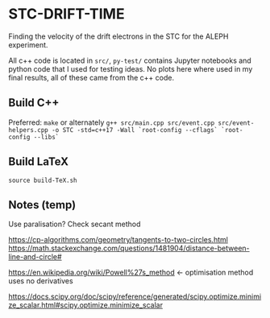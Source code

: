 # STC-DRIFT-TIME
Finding the velocity of the drift electrons in the STC for the ALEPH experiment.

All c++ code is located in `src/`, `py-test/` contains Jupyter notebooks and python code that I used for testing ideas. No plots here where used in my final results, all of these came from the c++ code.

## Build C++
Preferred:
```make```
or alternately
``` g++ src/main.cpp src/event.cpp src/event-helpers.cpp -o STC -std=c++17 -Wall `root-config --cflags` `root-config --libs` ```

## Build LaTeX
``` source build-TeX.sh ```




## Notes (temp)
Use paralisation?
Check secant method

https://cp-algorithms.com/geometry/tangents-to-two-circles.html
https://math.stackexchange.com/questions/1481904/distance-between-line-and-circle#


https://en.wikipedia.org/wiki/Powell%27s_method <- optimisation method uses no derivatives

https://docs.scipy.org/doc/scipy/reference/generated/scipy.optimize.minimize_scalar.html#scipy.optimize.minimize_scalar 
